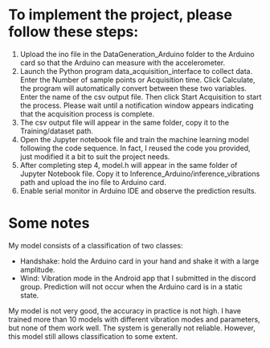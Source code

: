 # To implement the project, please follow these steps:
1. Upload the ino file in the DataGeneration_Arduino folder to the Arduino card so that the Arduino can measure with the accelerometer.
2. Launch the Python program data_acquisition_interface to collect data. Enter the Number of sample points or Acquisition time. Click Calculate, the program will automatically convert between these two variables. Enter the name of the csv output file. Then click Start Acquisition to start the process. Please wait until a notification window appears indicating that the acquisition process is complete.
3. The csv output file will appear in the same folder, copy it to the Training/dataset path.
4. Open the Jupyter notebook file and train the machine learning model following the code sequence. In fact, I reused the code you provided, just modified it a bit to suit the project needs.
5. After completing step 4, model.h will appear in the same folder of Jupyter Notebook file. Copy it to Inference_Arduino/inference_vibrations path and upload the ino file to Arduino card.
6. Enable serial monitor in Arduino IDE and observe the prediction results.

# Some notes
My model consists of a classification of two classes:
- Handshake: hold the Arduino card in your hand and shake it with a large amplitude.
- Wind: Vibration mode in the Android app that I submitted in the discord group.
Prediction will not occur when the Arduino card is in a static state.

My model is not very good, the accuracy in practice is not high. I have trained more than 10 models with different vibration modes and parameters, but none of them work well. 
The system is generally not reliable. However, this model still allows classification to some extent.
